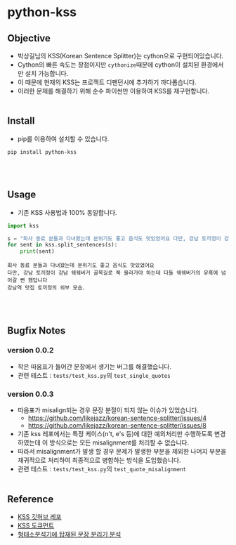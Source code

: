 # python-kss

## Objective
- 박상길님의 KSS(Korean Sentence Splitter)는 cython으로 구현되어있습니다.
- Cython의 빠른 속도는 장점이지만 `cythonize`때문에 cython이 설치된 환경에서만 설치 가능합니다.
- 이 때문에 현재의 KSS는 프로젝트 디펜던시에 추가하기 까다롭습니다.
- 이러한 문제를 해결하기 위해 순수 파이썬만 이용하여 KSS를 재구현합니다.
<br><br>

## Install
- pip를 이용하여 설치할 수 있습니다.
```console
pip install python-kss
```
<br><br>

## Usage
- 기존 KSS 사용법과 100% 동일합니다.
```python
import kss

s = "회사 동료 분들과 다녀왔는데 분위기도 좋고 음식도 맛있었어요 다만, 강남 토끼정이 강남 쉑쉑버거 골목길로 쭉 올라가야 하는데 다들 쉑쉑버거의 유혹에 넘어갈 뻔 했답니다 강남역 맛집 토끼정의 외부 모습."
for sent in kss.split_sentences(s):
    print(sent)
```
```
회사 동료 분들과 다녀왔는데 분위기도 좋고 음식도 맛있었어요
다만, 강남 토끼정이 강남 쉑쉑버거 골목길로 쭉 올라가야 하는데 다들 쉑쉑버거의 유혹에 넘어갈 뻔 했답니다
강남역 맛집 토끼정의 외부 모습.
```
<br><br>

## Bugfix Notes
### version 0.0.2
- 작은 따옴표가 들어간 문장에서 생기는 버그를 해결했습니다.
- 관련 테스트 : `tests/test_kss.py`의 `test_single_quotes`
### version 0.0.3
- 따옴표가 misalign되는 경우 문장 분절이 되지 않는 이슈가 있었습니다.
  - https://github.com/likejazz/korean-sentence-splitter/issues/4
  - https://github.com/likejazz/korean-sentence-splitter/issues/8
- 기존 kss 레포에서는 특정 케이스(n't, e's 등)에 대한 예외처리만 수행하도록 변경하였는데 이 방식으로는 모든 misalignment를 처리할 수 없습니다.
- 따라서 misalignment가 발생 할 경우 문제가 발생한 부분을 제외한 나머지 부분을 재귀적으로 처리하여 최종적으로 병합하는 방식을 도입했습니다.
- 관련 테스트 : `tests/test_kss.py`의 `test_quote_misalignment`
<br><br>

## Reference
- [KSS 깃허브 레포](https://github.com/likejazz/korean-sentence-splitter)
- [KSS 도큐먼트](http://docs.likejazz.com/kss/)
- [형태소분석기에 탑재된 문장 분리기 분석](http://semantics.kr/%ed%95%9c%ea%b5%ad%ec%96%b4-%ed%98%95%ed%83%9c%ec%86%8c-%eb%b6%84%ec%84%9d%ea%b8%b0-%eb%b3%84-%eb%ac%b8%ec%9e%a5-%eb%b6%84%eb%a6%ac-%ec%84%b1%eb%8a%a5%eb%b9%84%ea%b5%90/)

